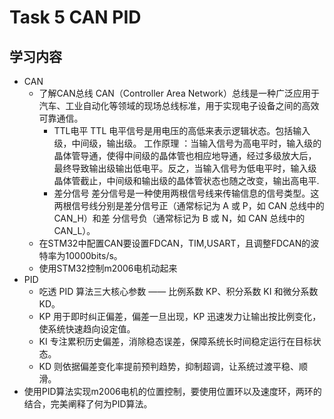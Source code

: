 # Task 5 CAN PID
## 学习内容
 - CAN
   - 了解CAN总线  CAN（Controller Area Network）总线是一种广泛应用于汽车、工业自动化等领域的现场总线标准，用于实现电子设备之间的高效可靠通信。
     - TTL电平  TTL 电平信号是用电压的高低来表示逻辑状态。包括输入级，中间级，输出级。
              工作原理 ：当输入信号为高电平时，输入级的晶体管导通，使得中间级的晶体管也相应地导通，经过多级放大后，最终导致输出级输出低电平。反之，当输入信号为低电平时，输入级晶体管截止，中间级和输出级的晶体管状态也随之改变，输出高电平.
     - 差分信号 差分信号是一种使用两根信号线来传输信息的信号类型。这两根信号线分别是差分信号正（通常标记为 A 或 P，如 CAN 总线中的 CAN_H）和差 分信号负（通常标记为 B 或 N，如 CAN 总线中的 CAN_L）。
   - 在STM32中配置CAN要设置FDCAN，TIM,USART，且调整FDCAN的波特率为10000bits/s。
   - 使用STM32控制m2006电机动起来
 - PID
   - 吃透 PID 算法三大核心参数 —— 比例系数 KP、积分系数 KI 和微分系数 KD。
   - KP 用于即时纠正偏差，偏差一旦出现，KP 迅速发力让输出按比例变化，使系统快速趋向设定值。
   - KI 专注累积历史偏差，消除稳态误差，保障系统长时间稳定运行在目标状态。
   - KD 则依据偏差变化率提前预判趋势，抑制超调，让系统过渡平稳、顺滑。
 - 使用PID算法实现m2006电机的位置控制，要使用位置环以及速度环，两环的结合，完美阐释了何为PID算法。
